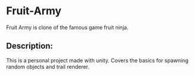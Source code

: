 # Fruit-Army
Fruit Army is clone of the famous game fruit ninja.

## Description:
This is a personal project made with unity. Covers the basics for spawning random objects and trail renderer.
